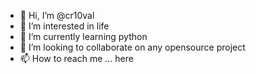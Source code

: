 - 👋 Hi, I’m @cr10val
- 👀 I’m interested in life
- 🌱 I’m currently learning python
- 💞️ I’m looking to collaborate on any opensource project
- 📫 How to reach me ... here

<!---
cr10val/cr10val is a ✨ special ✨ repository because its `README.md` (this file) appears on your GitHub profile.
You can click the Preview link to take a look at your changes.
--->
